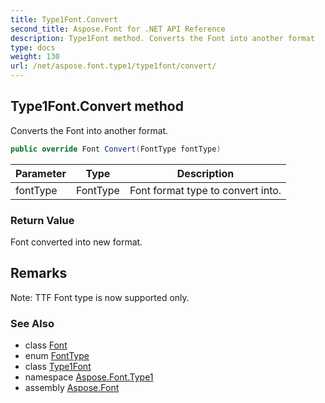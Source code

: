 ```yaml
---
title: Type1Font.Convert
second_title: Aspose.Font for .NET API Reference
description: Type1Font method. Converts the Font into another format
type: docs
weight: 130
url: /net/aspose.font.type1/type1font/convert/
---
```

## Type1Font.Convert method

Converts the Font into another format.

```csharp
public override Font Convert(FontType fontType)
```

| Parameter | Type | Description |
| --- | --- | --- |
| fontType | FontType | Font format type to convert into. |

### Return Value

Font converted into new format.

## Remarks

Note: TTF Font type is now supported only.

### See Also

* class [Font](../../../aspose.font/font/)
* enum [FontType](../../../aspose.font/fonttype/)
* class [Type1Font](../)
* namespace [Aspose.Font.Type1](../../../aspose.font.type1/)
* assembly [Aspose.Font](../../../)


